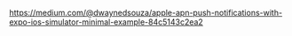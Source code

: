 https://medium.com/@dwaynedsouza/apple-apn-push-notifications-with-expo-ios-simulator-minimal-example-84c5143c2ea2
